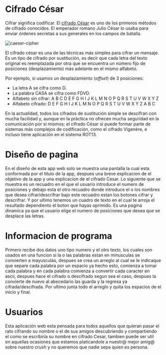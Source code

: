 # Cifrado César

Cifrar significa codificar. El [cifrado César](https://en.wikipedia.org/wiki/Caesar_cipher)
es uno de los primeros métodos de cifrado conocidos. El emperador romano Julio
César lo usaba para enviar órdenes secretas a sus generales en los campos de
batalla.

![caeser-cipher](https://upload.wikimedia.org/wikipedia/commons/thumb/2/2b/Caesar3.svg/2000px-Caesar3.svg.png)

El cifrado césar es una de las técnicas más simples para cifrar un mensaje. Es
un tipo de cifrado por sustitución, es decir que cada letra del texto original
es reemplazada por otra que se encuentra un número fijo de posiciones
(desplazamiento) más adelante en el mismo alfabeto.

Por ejemplo, si usamos un desplazamiento (_offset_) de 3 posiciones:

* La letra A se cifra como D.
* La palabra CASA se cifra como FDVD.
* Alfabeto sin cifrar: A B C D E F G H I J K L M N O P Q R S T U V W X Y Z
* Alfabeto cifrado: D E F G H I J K L M N O P Q R S T U V W X Y Z A B C

En la actualidad, todos los cifrados de sustitución simple se descifran con
mucha facilidad y, aunque en la práctica no ofrecen mucha seguridad en la
comunicación por sí mismos; el cifrado César sí puede formar parte de sistemas
más complejos de codificación, como el cifrado Vigenère, e incluso tiene
aplicación en el sistema ROT13.


# Diseño de pagina
En el diseño de esta app web solo se muestra una pantalla  la cual esta conformada por el titulo de la app, despues una breve explicacion de el objetivo de la app y una explicacion de el cifrado Cesar. Lo siguiente que se muestra es un recuadro en el que el usuario introduce el numero de posiciones y debajo esta el otro recuadro donde introduce el o los nombres que desea cifrar/descrifrar bajo este recuadro estan los botones cifrar y descrifrar. Y por ultimo tenemos un cuadro de texto en el cual te arroja el resultado dependiento el boton que hayas oprimido.
Es una pagina dinamica ya que el usuario elige el numero de posiciones que desea que se desplace las letras.


# Informacion de programa
Primero recibe dos datos uno tipo numero y el otro texto, los cuales son usados en una
funcion si la o las palabras estan en minusculas se convierten a mayusculas, despues se crea  un arreglo  al cual se le indicaque que separe cada palabra por un espacio ya hecho esto, comienza a tomar cada palabra y en cada palabra comienza a convertir cada caracter en ascii, despues hace el cifrado o descifrado segun sea el caso, despues la convierte de nuevo al abecedario las guarda y la regresa ya cifrada/descifrada. Por ultimo junta todo el arreglo y quita los espacios de el inicio y final.


# Usuarios
Esta aplicación web esta pensada para todos aquellos que quieran
pasar el rato cifrando su nombre o el de sus amigos descubriendo y
compartiendo el como se escribiría su nombre en cifrado Cesar, tambien puede ser util  
en aquellas ocasiones que estamos platicandole a nuestr@ mejor amig@ sobre nuestro
crush y no queremos que nadie sepa quien es persona.
